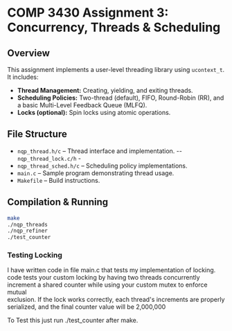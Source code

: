 # COMP 3430 Assignment 3: Concurrency, Threads & Scheduling

## Overview
This assignment implements a user-level threading library using `ucontext_t`. It includes:
- **Thread Management:** Creating, yielding, and exiting threads.
- **Scheduling Policies:** Two-thread (default), FIFO, Round-Robin (RR), and a basic Multi-Level Feedback Queue (MLFQ).
- **Locks (optional):** Spin locks using atomic operations.

## File Structure
- `nqp_thread.h/c` – Thread interface and implementation.
-- `nqp_thread_lock.c/h` -  
- `nqp_thread_sched.h/c` – Scheduling policy implementations.
- `main.c` – Sample program demonstrating thread usage.
- `Makefile` – Build instructions.

## Compilation & Running
```bash
make
./nqp_threads
./nqp_refiner
./test_counter
```




### Testing Locking 
I have written code in file main.c that tests my implementation of locking. code tests your custom locking by 
having two threads concurrently increment a shared counter while using your custom mutex to enforce mutual  
exclusion. If the lock works correctly, each thread's increments are properly serialized, and the final counter
value will be 2,000,000

To Test this just run ./test_counter after make. 

